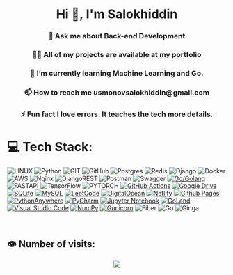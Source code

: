 
<h1 align="center">Hi 👋, I'm Salokhiddin</h1>
<h3 align="center">💬 Ask me about Back-end Development</h3>
<h3 align="center">👨‍💻 All of my projects are available at my portfolio
</h3>
<h3 align="center">🌱 I’m currently learning Machine Learning and Go.
</h3>
<h3 align="center">
📫 How to reach me usmonovsalokhiddin@gmail.com
</h3>
<h3 align="center">
⚡ Fun fact I love errors. It teaches the tech more details.
</h3>


# 💻 Tech Stack:

![LINUX](https://img.shields.io/badge/Linux-FCC624?style=for-the-badge&logo=linux&logoColor=black) ![Python](https://img.shields.io/badge/python-3670A0?style=for-the-badge&logo=python&logoColor=ffdd54) ![GIT](https://img.shields.io/badge/Git-fc6d26?style=for-the-badge&logo=git&logoColor=white) ![GitHub](https://img.shields.io/badge/GitHub-%23121011.svg?style=for-the-badge&logo=github&logoColor=white) ![Postgres](https://img.shields.io/badge/postgres-%23316192.svg?style=for-the-badge&logo=postgresql&logoColor=white) ![Redis](https://img.shields.io/badge/redis-%23DD0031.svg?style=for-the-badge&logo=redis&logoColor=white) ![Django](https://img.shields.io/badge/django-%23092E20.svg?style=for-the-badge&logo=django&logoColor=white) ![Docker](https://img.shields.io/badge/docker-%230db7ed.svg?style=for-the-badge&logo=docker&logoColor=white) ![AWS](https://img.shields.io/badge/AWS-%23FF9900.svg?style=for-the-badge&logo=amazon-aws&logoColor=white) ![Nginx](https://img.shields.io/badge/nginx-%23009639.svg?style=for-the-badge&logo=nginx&logoColor=white) ![DjangoREST](https://img.shields.io/badge/DJANGO-REST-ff1709?style=for-the-badge&logo=django&logoColor=white&color=ff1709&labelColor=gray) ![Postman](https://img.shields.io/badge/Postman-FF6C37?style=for-the-badge&logo=postman&logoColor=white) ![Swagger](https://img.shields.io/badge/-Swagger-%23Clojure?style=for-the-badge&logo=swagger&logoColor=white) [![Go/Golang](https://img.shields.io/badge/go-%2300ADD8.svg?style=for-the-badge&logo=go&logoColor=white)](https://img.shields.io/badge/go-%2300ADD8.svg?style=for-the-badge&logo=go&logoColor=white) ![FASTAPI](https://img.shields.io/badge/FastAPI-005571?style=for-the-badge&logo=fastapi)  ![TensorFlow](https://img.shields.io/badge/TensorFlow-blue?style=for-the-badge&logo=TensorFlow&logoColor=ornge) ![PYTORCH](https://img.shields.io/badge/PyTorch-orange?style=for-the-badge&logo=PyTorch&logoColor=ornge)   [![GitHub Actions](https://img.shields.io/badge/github%20actions-%232671E5.svg?style=for-the-badge&logo=githubactions&logoColor=white)](https://img.shields.io/badge/github%20actions-%232671E5.svg?style=for-the-badge&logo=githubactions&logoColor=white)
[![Google Drive](https://img.shields.io/badge/Google%20Drive-4285F4?style=for-the-badge&logo=googledrive&logoColor=white)](https://img.shields.io/badge/Google%20Drive-4285F4?style=for-the-badge&logo=googledrive&logoColor=white)
[![SQLite](https://img.shields.io/badge/sqlite-%2307405e.svg?style=for-the-badge&logo=sqlite&logoColor=white)](https://img.shields.io/badge/sqlite-%2307405e.svg?style=for-the-badge&logo=sqlite&logoColor=white)
[![MySQL](https://img.shields.io/badge/mysql-4479A1.svg?style=for-the-badge&logo=mysql&logoColor=white)](https://img.shields.io/badge/mysql-4479A1.svg?style=for-the-badge&logo=mysql&logoColor=white)
[![LeetCode](https://img.shields.io/badge/Leetcode-000000?style=for-the-badge&logo=LeetCode&logoColor=#d16c06)](https://img.shields.io/badge/Leetcode-000000?style=for-the-badge&logo=LeetCode&logoColor=#d16c06)
[![DigitalOcean](https://img.shields.io/badge/DigitalOcean-%230167ff.svg?style=for-the-badge&logo=digitalOcean&logoColor=white)](https://img.shields.io/badge/DigitalOcean-%230167ff.svg?style=for-the-badge&logo=digitalOcean&logoColor=white)
[![Netlify](https://img.shields.io/badge/netlify-%23000000.svg?style=for-the-badge&logo=netlify&logoColor=#00C7B7)](https://img.shields.io/badge/netlify-%23000000.svg?style=for-the-badge&logo=netlify&logoColor=#00C7B7)
[![Github Pages](https://img.shields.io/badge/github%20pages-121013?style=for-the-badge&logo=github&logoColor=white)](https://img.shields.io/badge/github%20pages-121013?style=for-the-badge&logo=github&logoColor=white)
[![PythonAnywhere](https://img.shields.io/badge/pythonanywhere-%232F9FD7.svg?style=for-the-badge&logo=pythonanywhere&logoColor=151515)](https://img.shields.io/badge/pythonanywhere-%232F9FD7.svg?style=for-the-badge&logo=pythonanywhere&logoColor=151515)
[![PyCharm](https://img.shields.io/badge/pycharm-143?style=for-the-badge&logo=pycharm&logoColor=black&color=black&labelColor=green)](https://img.shields.io/badge/pycharm-143?style=for-the-badge&logo=pycharm&logoColor=black&color=black&labelColor=green)
[![Jupyter Notebook](https://img.shields.io/badge/jupyter-%23FA0F00.svg?style=for-the-badge&logo=jupyter&logoColor=white)](https://img.shields.io/badge/jupyter-%23FA0F00.svg?style=for-the-badge&logo=jupyter&logoColor=white)
[![GoLand](https://img.shields.io/badge/GoLand-0f0f0f?&style=for-the-badge&logo=goland&logoColor=white)](https://img.shields.io/badge/GoLand-0f0f0f?&style=for-the-badge&logo=goland&logoColor=white)
[![Visual Studio Code](https://img.shields.io/badge/Visual%20Studio%20Code-0078d7.svg?style=for-the-badge&logo=visual-studio-code&logoColor=white)](https://img.shields.io/badge/Visual%20Studio%20Code-0078d7.svg?style=for-the-badge&logo=visual-studio-code&logoColor=white)
[![NumPy](https://img.shields.io/badge/numpy-%23013243.svg?style=for-the-badge&logo=numpy&logoColor=white)](https://img.shields.io/badge/numpy-%23013243.svg?style=for-the-badge&logo=numpy&logoColor=white)
[![Gunicorn](https://img.shields.io/badge/gunicorn-%298729.svg?style=for-the-badge&logo=gunicorn&logoColor=white)](https://img.shields.io/badge/gunicorn-%298729.svg?style=for-the-badge&logo=gunicorn&logoColor=white)
![Fiber](https://img.shields.io/badge/Fiber-3178C6?style=for-the-badge&logo=go&logoColor=white)
![Go](https://img.shields.io/badge/Go-00ADD8?style=for-the-badge&logo=go&logoColor=white)
![Ginga](https://img.shields.io/badge/Ginga-FF6F61?style=for-the-badge&logo=go&logoColor=white)

<br/>


## 👁️ Number of visits:

<p align="center">
   <img src="https://profile-counter.glitch.me/{salokhiddinusmonovich}/count.svg"/>
</p>




